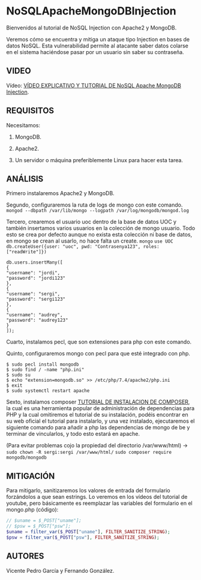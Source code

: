 # NoSQLApacheMongoDBInjection

Bienvenidos al tutorial de NoSQL Injection con Apache2 y MongoDB.

Veremos cómo se encuentra y mitiga un ataque tipo Injection en bases de datos NoSQL.
Esta vulnerabilidad permite al atacante saber datos colarse en el sistema haciéndose pasar por un usuario sin saber su contraseña.

## VIDEO

Vídeo: [VÍDEO EXPLICATIVO Y TUTORIAL DE NoSQL Apache MongoDB Injection](https://youtu.be/4nq2OQDwkMo).

## REQUISITOS

Necesitamos:

1. MongoDB.

2. Apache2.

3. Un servidor o máquina preferiblemente Linux para hacer esta tarea.

## ANÁLISIS

Primero instalaremos Apache2 y MongoDB.

Segundo, configuraremos la ruta de logs de mongo con este comando.
`mongod --dbpath /var/lib/mongo --logpath /var/log/mongodb/mongod.log`

Tercero, crearemos el usuario uoc dentro de la base de datos UOC y también insertamos varios usuarios en la colección de mongo usuario. Todo esto se crea por defecto aunque no exista esta colección ni base de datos, en mongo se crean al usarlo, no hace falta un create.
`mongo`
`use UOC`
`db.createUser({user: "uoc", pwd: "Contrasenya123", roles: ["readWrite"]})`
```
db.users.insertMany([
{
"username": "jordi",
"password": "jordi123"
},
{
"username": "sergi",
"password": "sergi123"
},
{
"username": "audrey",
"password": "audrey123"
}
]);
```

Cuarto, instalamos pecl, que son extensiones para php con este comando.

Quinto, configuraremos mongo con pecl para que esté integrado con php.
```
$ sudo pecl install mongodb
$ sudo find / -name "php.ini"
$ sudo su
$ echo "extension=mongodb.so" >> /etc/php/7.4/apache2/php.ini
$ exit
$ sudo systemctl restart apache
```

Sexto, instalamos composer [TUTORIAL DE INSTALACION DE COMPOSER](https://installati.one/kalilinux/composer/), la cual es una herramienta popular de administración de dependencias para PHP y la cual omitiremos el tutorial de su instalación, podéis encontrar en su web oficial el tutorial para instalarlo, y una vez instalado, ejecutaremos el siguiente comando para añadir a php las dependencias de mongo de be y terminar de vincularlos, y todo esto estará en apache.

(Para evitar problemas cojo la propiedad del directorio /var/www/html) -> `sudo chown -R sergi:sergi /var/www/html/`
`sudo composer require mongodb/mongodb`

## MITIGACIÓN

Para mitigarlo, sanitizaremos los valores de entrada del formulario forzándolos a que sean estrings. Lo veremos en los vídeos del tutorial de youtube, pero básicamente
es reemplazar las variables del formulario en el mongo.php (código):
```php
// $uname = $_POST["uname"];
// $psw = $_POST["psw"];
$uname = filter_var($_POST["uname"], FILTER_SANITIZE_STRING);
$psw = filter_var($_POST["psw"], FILTER_SANITIZE_STRING);
```

## AUTORES

Vicente Pedro García y Fernando González.
